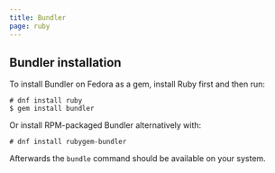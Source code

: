 ```yaml
---
title: Bundler
page: ruby
---
```


## Bundler installation

To install Bundler on Fedora as a gem, install Ruby first and then run:

```
# dnf install ruby
$ gem install bundler
```

Or install RPM-packaged Bundler alternatively with:

```
# dnf install rubygem-bundler
```

Afterwards the `bundle` command should be available on your system.
